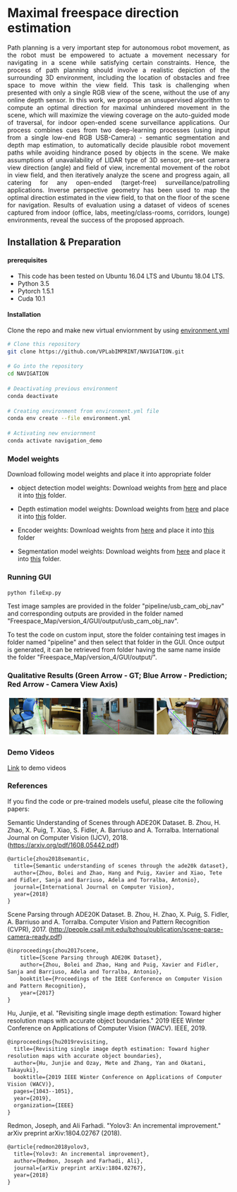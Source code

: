 
# Maximal freespace direction estimation
<p align="justify"> Path planning is a very important step for autonomous robot movement, as the robot must be empowered to actuate a movement necessary for navigating in a scene while satisfying certain constraints. Hence, the process of path planning should involve a realistic depiction of the surrounding 3D environment, including the location of obstacles and free space to move within the view field. This task is challenging when presented with only a single RGB view of the scene, without the use of any online depth sensor. In this work, we propose an unsupervised algorithm to compute an optimal direction for maximal unhindered movement in the scene, which will maximize the viewing coverage on the auto-guided mode of traversal, for indoor open-ended scene surveillance applications. Our process combines cues from two deep-learning processes (using input from a single low-end RGB USB-Camera) - semantic segmentation and depth map estimation, to automatically decide plausible robot movement paths while avoiding hindrance posed by objects in the scene. We make assumptions of unavailability of  LIDAR type of 3D sensor, pre-set camera view direction (angle) and field of view, incremental movement of the robot in view field, and then iteratively analyze the scene and progress again, all catering for any open-ended (target-free) surveillance/patrolling applications. Inverse perspective geometry has been used to map the optimal direction estimated in the view field, to that on the floor of the scene for navigation. Results of evaluation using a dataset of videos of scenes captured from indoor (office, labs, meeting/class-rooms, corridors, lounge) environments, reveal the success of the proposed approach. </p>

## Installation & Preparation

#### prerequisites
- This code has been tested on Ubuntu 16.04 LTS and Ubuntu 18.04 LTS.
- Python 3.5
- Pytorch 1.5.1
- Cuda 10.1

#### Installation

Clone the repo and make new virtual enviornment by using [environment.yml](https://github.com/VPLabIMPRINT/NAVIGATION/blob/main/environment.yml)

``` bash
# Clone this repository
git clone https://github.com/VPLabIMPRINT/NAVIGATION.git  

# Go into the repository
cd NAVIGATION

# Deactivating previous environment
conda deactivate

# Creating environment from environment.yml file
conda env create --file environment.yml 

# Activating new enviornment
conda activate navigation_demo 
```




### Model weights
Download following model weights and place it into appropriate folder

- object detection model weights: 
Download weights from [here](https://drive.google.com/drive/folders/1D9_7jCFyLwS0EGy6VP7uXw-22EuhIMkZ?usp=sharing)
and place it into [this](https://github.com/VPLabIMPRINT/NAVIGATION/tree/main/pytorch-0.4-yolov3) folder.

- Depth estimation model weights:
Download weights from [here](https://drive.google.com/file/d/1ySmG6vuT-ZojbT1dcePTgkNilEWPnQwR/view?usp=sharing)
and place it into [this](https://github.com/VPLabIMPRINT/NAVIGATION/tree/main/Revisiting_Single_Depth_Estimation/pretrained_model)
folder.

- Encoder weights:
Download weights from [here](https://drive.google.com/drive/folders/1QHfpg4FmA5WFT--gGGVloFD7PvVkw-5_?usp=sharing)
and place it into [this](https://github.com/VPLabIMPRINT/NAVIGATION/tree/main/Revisiting_Single_Depth_Estimation/pretrained_model/encoder) folder

- Segmentation model weights:
Download weights from [here](https://drive.google.com/drive/folders/1--uvbvqUgwDilHU60ZuBn1-Jd1-fAxFn?usp=sharing) and place it into [this](https://github.com/VPLabIMPRINT/NAVIGATION/tree/main/semantic-segmentation-pytorch/ckpt/ade20k-mobilenetv2dilated-c1_deepsup_fnf_best) folder.




### Running GUI
``` bash
python fileExp.py
```

Test image samples are provided in the folder "pipeline/usb_cam_obj_nav" and corresponding outputs are provided in the folder named "Freespace_Map/version_4/GUI/output/usb_cam_obj_nav". 

To test the code on custom input, store the folder containing test images in folder named "pipeline" and then select that folder in the GUI. Once output is generated, it can be retrieved from folder having the same name inside the folder "Freespace_Map/version_4/GUI/output/". 

### Qualitative Results (Green Arrow - GT; Blue Arrow - Prediction; Red Arrow - Camera View Axis)
![alt text](results_on_our_images.png)

### Demo Videos

[Link](https://drive.google.com/drive/folders/1L6E-OUsfc897NwsVfn1O2CCjjcnv5w1b?usp=sharing) to demo videos

### References

If you find the code or pre-trained models useful, please cite the following papers:

Semantic Understanding of Scenes through ADE20K Dataset. B. Zhou, H. Zhao, X. Puig, T. Xiao, S. Fidler, A. Barriuso and A. Torralba. International Journal on Computer Vision (IJCV), 2018. (https://arxiv.org/pdf/1608.05442.pdf)

```
@article{zhou2018semantic,
  title={Semantic understanding of scenes through the ade20k dataset},
  author={Zhou, Bolei and Zhao, Hang and Puig, Xavier and Xiao, Tete and Fidler, Sanja and Barriuso, Adela and Torralba, Antonio},
  journal={International Journal on Computer Vision},
  year={2018}
}
```
Scene Parsing through ADE20K Dataset. B. Zhou, H. Zhao, X. Puig, S. Fidler, A. Barriuso and A. Torralba. Computer Vision and Pattern Recognition (CVPR), 2017. (http://people.csail.mit.edu/bzhou/publication/scene-parse-camera-ready.pdf)

```
@inproceedings{zhou2017scene,
    title={Scene Parsing through ADE20K Dataset},
    author={Zhou, Bolei and Zhao, Hang and Puig, Xavier and Fidler, Sanja and Barriuso, Adela and Torralba, Antonio},
    booktitle={Proceedings of the IEEE Conference on Computer Vision and Pattern Recognition},
    year={2017}
}
```

Hu, Junjie, et al. "Revisiting single image depth estimation: Toward higher resolution maps with accurate object boundaries." 2019 IEEE Winter Conference on Applications of Computer Vision (WACV). IEEE, 2019.

```
@inproceedings{hu2019revisiting,
  title={Revisiting single image depth estimation: Toward higher resolution maps with accurate object boundaries},
  author={Hu, Junjie and Ozay, Mete and Zhang, Yan and Okatani, Takayuki},
  booktitle={2019 IEEE Winter Conference on Applications of Computer Vision (WACV)},
  pages={1043--1051},
  year={2019},
  organization={IEEE}
}
```

Redmon, Joseph, and Ali Farhadi. "Yolov3: An incremental improvement." arXiv preprint arXiv:1804.02767 (2018).

```
@article{redmon2018yolov3,
  title={Yolov3: An incremental improvement},
  author={Redmon, Joseph and Farhadi, Ali},
  journal={arXiv preprint arXiv:1804.02767},
  year={2018}
}
```

